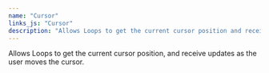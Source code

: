 ```yaml
---
name: "Cursor"
links_js: "Cursor"
description: "Allows Loops to get the current cursor position and receive updates as the user moves the cursor."
---
```

Allows Loops to get the current cursor position, and receive updates as the user moves the cursor.